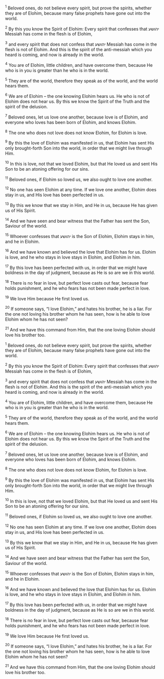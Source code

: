 <sup>1</sup> Beloved ones, do not believe every spirit, but prove the spirits, whether they are of Elohim, because many false prophets have gone out into the world.

<sup>2</sup> By this you know the Spirit of Elohim: Every spirit that confesses that יהושע Messiah has come in the flesh is of Elohim,

<sup>3</sup> and every spirit that does not confess that יהושע Messiah has come in the flesh is not of Elohim. And this is the spirit of the anti-messiah which you heard is coming, and now is already in the world.

<sup>4</sup> You are of Elohim, little children, and have overcome them, because He who is in you is greater than he who is in the world.

<sup>5</sup> They are of the world, therefore they speak as of the world, and the world hears them.

<sup>6</sup> We are of Elohim – the one knowing Elohim hears us. He who is not of Elohim does not hear us. By this we know the Spirit of the Truth and the spirit of the delusion.

<sup>7</sup> Beloved ones, let us love one another, because love is of Elohim, and everyone who loves has been born of Elohim, and knows Elohim.

<sup>8</sup> The one who does not love does not know Elohim, for Elohim is love.

<sup>9</sup> By this the love of Elohim was manifested in us, that Elohim has sent His only brought-forth Son into the world, in order that we might live through Him.

<sup>10</sup> In this is love, not that we loved Elohim, but that He loved us and sent His Son to be an atoning offering for our sins.

<sup>11</sup> Beloved ones, if Elohim so loved us, we also ought to love one another.

<sup>12</sup> No one has seen Elohim at any time. If we love one another, Elohim does stay in us, and His love has been perfected in us.

<sup>13</sup> By this we know that we stay in Him, and He in us, because He has given us of His Spirit.

<sup>14</sup> And we have seen and bear witness that the Father has sent the Son, Saviour of the world.

<sup>15</sup> Whoever confesses that יהושע is the Son of Elohim, Elohim stays in him, and he in Elohim.

<sup>16</sup> And we have known and believed the love that Elohim has for us. Elohim is love, and he who stays in love stays in Elohim, and Elohim in him.

<sup>17</sup> By this love has been perfected with us, in order that we might have boldness in the day of judgment, because as He is so are we in this world.

<sup>18</sup> There is no fear in love, but perfect love casts out fear, because fear holds punishment, and he who fears has not been made perfect in love.

<sup>19</sup> We love Him because He first loved us.

<sup>20</sup> If someone says, “I love Elohim,” and hates his brother, he is a liar. For the one not loving his brother whom he has seen, how is he able to love Elohim whom he has not seen?

<sup>21</sup> And we have this command from Him, that the one loving Elohim should love his brother too.

<sup>1</sup> Beloved ones, do not believe every spirit, but prove the spirits, whether they are of Elohim, because many false prophets have gone out into the world.

<sup>2</sup> By this you know the Spirit of Elohim: Every spirit that confesses that יהושע Messiah has come in the flesh is of Elohim,

<sup>3</sup> and every spirit that does not confess that יהושע Messiah has come in the flesh is not of Elohim. And this is the spirit of the anti-messiah which you heard is coming, and now is already in the world.

<sup>4</sup> You are of Elohim, little children, and have overcome them, because He who is in you is greater than he who is in the world.

<sup>5</sup> They are of the world, therefore they speak as of the world, and the world hears them.

<sup>6</sup> We are of Elohim – the one knowing Elohim hears us. He who is not of Elohim does not hear us. By this we know the Spirit of the Truth and the spirit of the delusion.

<sup>7</sup> Beloved ones, let us love one another, because love is of Elohim, and everyone who loves has been born of Elohim, and knows Elohim.

<sup>8</sup> The one who does not love does not know Elohim, for Elohim is love.

<sup>9</sup> By this the love of Elohim was manifested in us, that Elohim has sent His only brought-forth Son into the world, in order that we might live through Him.

<sup>10</sup> In this is love, not that we loved Elohim, but that He loved us and sent His Son to be an atoning offering for our sins.

<sup>11</sup> Beloved ones, if Elohim so loved us, we also ought to love one another.

<sup>12</sup> No one has seen Elohim at any time. If we love one another, Elohim does stay in us, and His love has been perfected in us.

<sup>13</sup> By this we know that we stay in Him, and He in us, because He has given us of His Spirit.

<sup>14</sup> And we have seen and bear witness that the Father has sent the Son, Saviour of the world.

<sup>15</sup> Whoever confesses that יהושע is the Son of Elohim, Elohim stays in him, and he in Elohim.

<sup>16</sup> And we have known and believed the love that Elohim has for us. Elohim is love, and he who stays in love stays in Elohim, and Elohim in him.

<sup>17</sup> By this love has been perfected with us, in order that we might have boldness in the day of judgment, because as He is so are we in this world.

<sup>18</sup> There is no fear in love, but perfect love casts out fear, because fear holds punishment, and he who fears has not been made perfect in love.

<sup>19</sup> We love Him because He first loved us.

<sup>20</sup> If someone says, “I love Elohim,” and hates his brother, he is a liar. For the one not loving his brother whom he has seen, how is he able to love Elohim whom he has not seen?

<sup>21</sup> And we have this command from Him, that the one loving Elohim should love his brother too.


